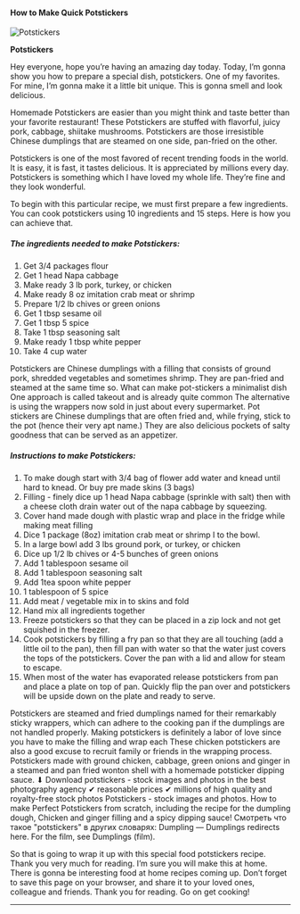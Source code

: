             

#### How to Make Quick Potstickers

![Potstickers](https://img-global.cpcdn.com/recipes/5190213011243008/751x532cq70/potstickers-recipe-main-photo.jpg)

**Potstickers**

Hey everyone, hope you’re having an amazing day today. Today, I’m gonna show you how to prepare a special dish, potstickers. One of my favorites. For mine, I’m gonna make it a little bit unique. This is gonna smell and look delicious.

Homemade Potstickers are easier than you might think and taste better than your favorite restaurant! These Potstickers are stuffed with flavorful, juicy pork, cabbage, shiitake mushrooms. Potstickers are those irresistible Chinese dumplings that are steamed on one side, pan-fried on the other.

Potstickers is one of the most favored of recent trending foods in the world. It is easy, it is fast, it tastes delicious. It is appreciated by millions every day. Potstickers is something which I have loved my whole life. They’re fine and they look wonderful.

To begin with this particular recipe, we must first prepare a few ingredients. You can cook potstickers using 10 ingredients and 15 steps. Here is how you can achieve that.

##### The ingredients needed to make Potstickers:

1.  Get 3/4 packages flour
2.  Get 1 head Napa cabbage
3.  Make ready 3 lb pork, turkey, or chicken
4.  Make ready 8 oz imitation crab meat or shrimp
5.  Prepare 1/2 lb chives or green onions
6.  Get 1 tbsp sesame oil
7.  Get 1 tbsp 5 spice
8.  Take 1 tbsp seasoning salt
9.  Make ready 1 tbsp white pepper
10.  Take 4 cup water

Potstickers are Chinese dumplings with a filling that consists of ground pork, shredded vegetables and sometimes shrimp. They are pan-fried and steamed at the same time so. What can make pot-stickers a minimalist dish One approach is called takeout and is already quite common The alternative is using the wrappers now sold in just about every supermarket. Pot stickers are Chinese dumplings that are often fried and, while frying, stick to the pot (hence their very apt name.) They are also delicious pockets of salty goodness that can be served as an appetizer.

##### Instructions to make Potstickers:

1.  To make dough start with 3/4 bag of flower add water and knead until hard to knead. Or buy pre made skins (3 bags)
2.  Filling - finely dice up 1 head Napa cabbage (sprinkle with salt) then with a cheese cloth drain water out of the napa cabbage by squeezing.
3.  Cover hand made dough with plastic wrap and place in the fridge while making meat filling
4.  Dice 1 package (8oz) imitation crab meat or shrimp I to the bowl.
5.  In a large bowl add 3 lbs ground pork, or turkey, or chicken
6.  Dice up 1/2 lb chives or 4-5 bunches of green onions
7.  Add 1 tablespoon sesame oil
8.  Add 1 tablespoon seasoning salt
9.  Add 1tea spoon white pepper
10.  1 tablespoon of 5 spice
11.  Add meat / vegetable mix in to skins and fold
12.  Hand mix all ingredients together
13.  Freeze potstickers so that they can be placed in a zip lock and not get squished in the freezer.
14.  Cook potstickers by filling a fry pan so that they are all touching (add a little oil to the pan), then fill pan with water so that the water just covers the tops of the potstickers. Cover the pan with a lid and allow for steam to escape.
15.  When most of the water has evaporated release potstickers from pan and place a plate on top of pan. Quickly flip the pan over and potstickers will be upside down on the plate and ready to serve.

Potstickers are steamed and fried dumplings named for their remarkably sticky wrappers, which can adhere to the cooking pan if the dumplings are not handled properly. Making potstickers is definitely a labor of love since you have to make the filling and wrap each These chicken potstickers are also a good excuse to recruit family or friends in the wrapping process. Potstickers made with ground chicken, cabbage, green onions and ginger in a steamed and pan fried wonton shell with a homemade potsticker dipping sauce. ⬇ Download potstickers - stock images and photos in the best photography agency ✔ reasonable prices ✔ millions of high quality and royalty-free stock photos Potstickers - stock images and photos. How to make Perfect Potstickers from scratch, including the recipe for the dumpling dough, Chicken and ginger filling and a spicy dipping sauce! Смотреть что такое "potstickers" в других словарях: Dumpling — Dumplings redirects here. For the film, see Dumplings (film).

So that is going to wrap it up with this special food potstickers recipe. Thank you very much for reading. I’m sure you will make this at home. There is gonna be interesting food at home recipes coming up. Don’t forget to save this page on your browser, and share it to your loved ones, colleague and friends. Thank you for reading. Go on get cooking!

* * *